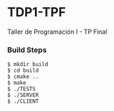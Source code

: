# TDP1-TPF
Taller de Programación I - TP Final

### Build Steps
```shell
$ mkdir build
$ cd build
$ cmake ..
$ make
$ ./TESTS
$ ./SERVER
$ ./CLIENT
```